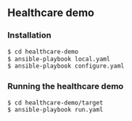 ## Healthcare demo

### Installation

``` bash
$ cd healthcare-demo
$ ansible-playbook local.yaml
$ ansible-playbook configure.yaml
```

### Running the healthcare demo

``` bash
$ cd healthcare-demo/target
$ ansible-playbook run.yaml
```
